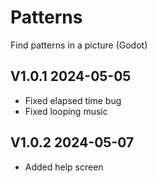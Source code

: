 # Patterns
 Find patterns in a picture (Godot)

## V1.0.1 2024-05-05
 - Fixed elapsed time bug
 - Fixed looping music
 
 ## V1.0.2 2024-05-07
  - Added help screen
 
